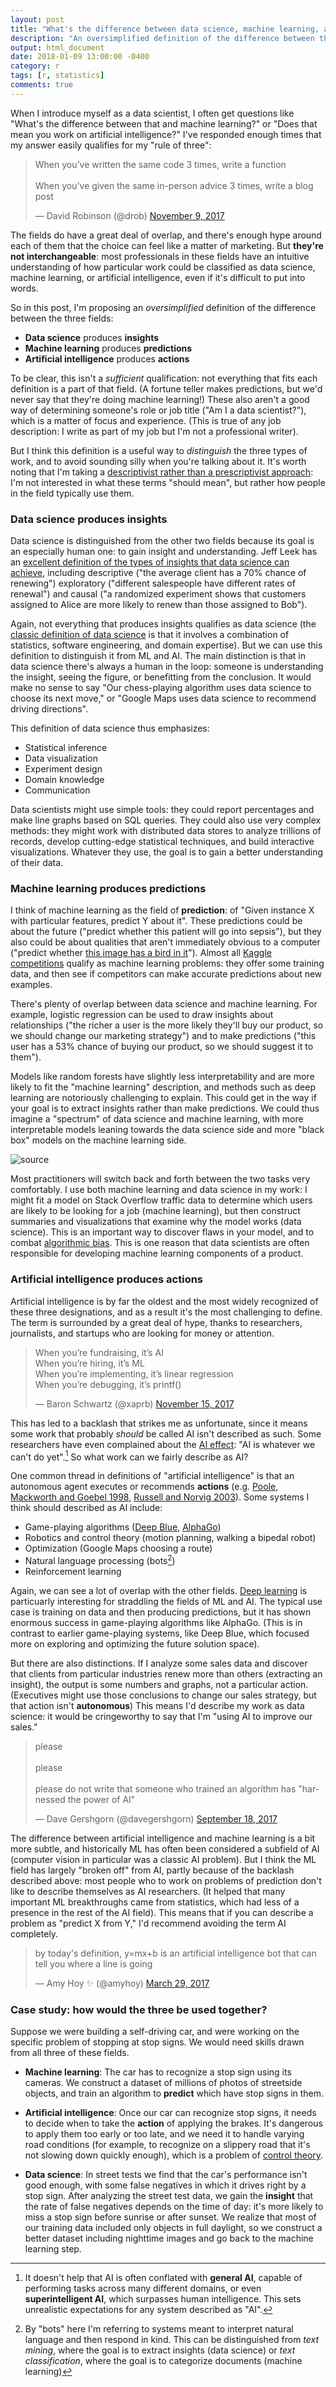 ```yaml
---
layout: post
title: "What's the difference between data science, machine learning, and artificial intelligence?"
description: "An oversimplified definition of the difference between three important fields."
output: html_document
date: 2018-01-09 13:00:00 -0400
category: r
tags: [r, statistics]
comments: true
---
```


When I introduce myself as a data scientist, I often get questions like "What's the difference between that and machine learning?" or "Does that mean you work on artificial intelligence?" I've responded enough times that my answer easily qualifies for my "rule of three":

<blockquote class="twitter-tweet" data-lang="en"><p lang="en" dir="ltr">When you’ve written the same code 3 times, write a function<br><br>When you’ve given the same in-person advice 3 times, write a blog post</p>&mdash; David Robinson (@drob) <a href="https://twitter.com/drob/status/928447584712253440?ref_src=twsrc%5Etfw">November 9, 2017</a></blockquote>
<script async src="https://platform.twitter.com/widgets.js" charset="utf-8"></script>

The fields do have a great deal of overlap, and there's enough hype around each of them that the choice can feel like a matter of marketing. But **they're not interchangeable**: most professionals in these fields have an intuitive understanding of how particular work could be classified as data science, machine learning, or artificial intelligence, even if it's difficult to put into words.

So in this post, I'm proposing an *oversimplified* definition of the difference between the three fields:

* **Data science** produces **insights**
* **Machine learning** produces **predictions**
* **Artificial intelligence** produces **actions**

To be clear, this isn't a *sufficient* qualification: not everything that fits each definition is a part of that field. (A fortune teller makes predictions, but we'd never say that they're doing machine learning!) These also aren't a good way of determining someone's role or job title ("Am I a data scientist?"), which is a matter of focus and experience. (This is true of any job description: I write as part of my job but I'm not a professional writer).

But I think this definition is a useful way to *distinguish* the three types of work, and to avoid sounding silly when you're talking about it. It's worth noting that I'm taking a [descriptivist rather than a prescriptivist approach](http://english.blogoverflow.com/2012/10/prescriptivism-and-descriptivism/): I'm not interested in what these terms "should mean", but rather how people in the field typically use them.

### Data science produces insights

Data science is distinguished from the other two fields because its goal is an especially human one: to gain insight and understanding. Jeff Leek has an [excellent definition of the types of insights that data science can achieve](http://jtleek.com/modules/01_DataScientistToolbox/03_01_typesOfQuestions/#1), including descriptive ("the average client has a 70% chance of renewing") exploratory ("different salespeople have different rates of renewal") and causal ("a randomized experiment shows that customers assigned to Alice are more likely to renew than those assigned to Bob").

Again, not everything that produces insights qualifies as data science (the [classic definition of data science](http://drewconway.com/zia/2013/3/26/the-data-science-venn-diagram) is that it involves a combination of statistics, software engineering, and domain expertise). But we can use this definition to distinguish it from ML and AI. The main distinction is that in data science there's always a human in the loop: someone is understanding the insight, seeing the figure, or benefitting from the conclusion. It would make no sense to say "Our chess-playing algorithm uses data science to choose its next move," or "Google Maps uses data science to recommend driving directions".

This definition of data science thus emphasizes:

* Statistical inference
* Data visualization
* Experiment design
* Domain knowledge
* Communication

Data scientists might use simple tools: they could report percentages and make line graphs based on SQL queries. They could also use very complex methods: they might work with distributed data stores to analyze trillions of records, develop cutting-edge statistical techniques, and build interactive visualizations. Whatever they use, the goal is to gain a better understanding of their data.

### Machine learning produces predictions

I think of machine learning as the field of **prediction**: of "Given instance X with particular features, predict Y about it". These predictions could be about the future ("predict whether this patient will go into sepsis"), but they also could be about qualities that aren't immediately obvious to a computer ("predict whether [this image has a bird in it](https://xkcd.com/1425/)"). Almost all [Kaggle competitions](https://www.kaggle.com/competitions) qualify as machine learning problems: they offer some training data, and then see if competitors can make accurate predictions about new examples.

There's plenty of overlap between data science and machine learning. For example, logistic regression can be used to draw insights about relationships ("the richer a user is the more likely they'll buy our product, so we should change our marketing strategy") and to make predictions ("this user has a 53% chance of buying our product, so we should suggest it to them").

Models like random forests have slightly less interpretability and are more likely to fit the "machine learning" description, and methods such as deep learning are notoriously challenging to explain. This could get in the way if your goal is to extract insights rather than make predictions. We could thus imagine a "spectrum" of data science and machine learning, with more interpretable models leaning towards the data science side and more "black box" models on the machine learning side.

![[source](https://xkcd.com/1838/)](https://imgs.xkcd.com/comics/machine_learning.png)

Most practitioners will switch back and forth between the two tasks very comfortably. I use both machine learning and data science in my work: I might fit a model on Stack Overflow traffic data to determine which users are likely to be looking for a job (machine learning), but then construct summaries and visualizations that examine why the model works (data science). This is an important way to discover flaws in your model, and to combat [algorithmic bias](https://en.wikipedia.org/wiki/Algorithmic_bias). This is one reason that data scientists are often responsible for developing machine learning components of a product.

### Artificial intelligence produces actions

Artificial intelligence is by far the oldest and the most widely recognized of these three designations, and as a result it's the most challenging to define. The term is surrounded by a great deal of hype, thanks to researchers, journalists, and startups who are looking for money or attention.

<blockquote class="twitter-tweet" data-lang="en"><p lang="en" dir="ltr">When you’re fundraising, it’s AI<br>When you’re hiring, it’s ML<br>When you’re implementing, it’s linear regression<br>When you’re debugging, it’s printf()</p>&mdash; Baron Schwartz (@xaprb) <a href="https://twitter.com/xaprb/status/930674776317849600?ref_src=twsrc%5Etfw">November 15, 2017</a></blockquote>
<script async src="https://platform.twitter.com/widgets.js" charset="utf-8"></script>

This has led to a backlash that strikes me as unfortunate, since it means some work that probably *should* be called AI isn't described as such. Some researchers have even complained about the [AI effect](https://en.wikipedia.org/wiki/AI_effect): "AI is whatever we can't do yet".[^generalAI] So what work can we fairly describe as AI?

One common thread in definitions of "artificial intelligence" is that an autonomous agent executes or recommends **actions** (e.g. [Poole, Mackworth and Goebel 1998](http://www.cs.ubc.ca/~poole/ci.html), [Russell and Norvig 2003](http://aima.cs.berkeley.edu/)). Some systems I think should described as AI include:

* Game-playing algorithms ([Deep Blue](https://en.wikipedia.org/wiki/Deep_Blue_(chess_computer)), [AlphaGo](https://deepmind.com/research/alphago/))
* Robotics and control theory (motion planning, walking a bipedal robot)
* Optimization (Google Maps choosing a route)
* Natural language processing (bots[^bots])
* Reinforcement learning

Again, we can see a lot of overlap with the other fields. [Deep learning](https://en.wikipedia.org/wiki/Deep_learning) is particuarly interesting for straddling the fields of ML and AI. The typical use case is training on data and then producing predictions, but it has shown enormous success in game-playing algorithms like AlphaGo. (This is in contrast to earlier game-playing systems, like Deep Blue, which focused more on exploring and optimizing the future solution space).

But there are also distinctions. If I analyze some sales data and discover that clients from particular industries renew more than others (extracting an insight), the output is some numbers and graphs, not a particular action. (Executives might use those conclusions to change our sales strategy, but that action isn't **autonomous**) This means I'd describe my work as data science: it would be cringeworthy to say that I'm "using AI to improve our sales."

<blockquote class="twitter-tweet" data-lang="en"><p lang="en" dir="ltr">please<br><br>please <br><br>please do not write that someone who trained an algorithm has &quot;harnessed the power of AI&quot;</p>&mdash; Dave Gershgorn (@davegershgorn) <a href="https://twitter.com/davegershgorn/status/909858870415130624?ref_src=twsrc%5Etfw">September 18, 2017</a></blockquote>
<script async src="https://platform.twitter.com/widgets.js" charset="utf-8"></script>

The difference between artificial intelligence and machine learning is a bit more subtle, and historically ML has often been considered a subfield of AI (computer vision in particular was a classic AI problem). But I think the ML field has largely "broken off" from AI, partly because of the backlash described above: most people who to work on problems of prediction don't like to describe themselves as AI researchers. (It helped that many important ML breakthroughs came from statistics, which had less of a presence in the rest of the AI field). This means that if you can describe a problem as "predict X from Y," I'd recommend avoiding the term AI completely.

<blockquote class="twitter-tweet" data-lang="en"><p lang="en" dir="ltr">by today&#39;s definition, y=mx+b is an artificial intelligence bot that can tell you where a line is going</p>&mdash; Amy Hoy ✨ (@amyhoy) <a href="https://twitter.com/amyhoy/status/847097034536554497?ref_src=twsrc%5Etfw">March 29, 2017</a></blockquote>
<script async src="https://platform.twitter.com/widgets.js" charset="utf-8"></script>

### Case study: how would the three be used together?

Suppose we were building a self-driving car, and were working on the specific problem of stopping at stop signs. We would need skills drawn from all three of these fields.

* **Machine learning**: The car has to recognize a stop sign using its cameras. We construct a dataset of millions of photos of streetside objects, and train an algorithm to **predict** which have stop signs in them.

* **Artificial intelligence**: Once our car can recognize stop signs, it needs to decide when to take the **action** of applying the brakes. It's dangerous to apply them too early or too late, and we need it to handle varying road conditions (for example, to recognize on a slippery road that it's not slowing down quickly enough), which is a problem of [control theory](https://en.wikipedia.org/wiki/Control_theory).

* **Data science**: In street tests we find that the car's performance isn't good enough, with some false negatives in which it drives right by a stop sign. After analyzing the street test data, we gain the **insight** that the rate of false negatives depends on the time of day: it's more likely to miss a stop sign before sunrise or after sunset. We realize that most of our training data included only objects in full daylight, so we construct a better dataset including nighttime images and go back to the machine learning step.

[^generalAI]: It doesn't help that AI is often conflated with **general AI**, capable of performing tasks across many different domains, or even **superintelligent AI**, which surpasses human intelligence. This sets unrealistic expectations for any system described as "AI".
[^bots]: By "bots" here I'm referring to systems meant to interpret natural language and then respond in kind. This can be distinguished from *text mining*, where the goal is to extract insights (data science) or *text classification*, where the goal is to categorize documents (machine learning)

